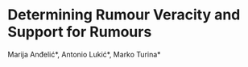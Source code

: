 # Determining Rumour Veracity and Support for Rumours
Marija Anđelić*, Antonio Lukić*, Marko Turina*
